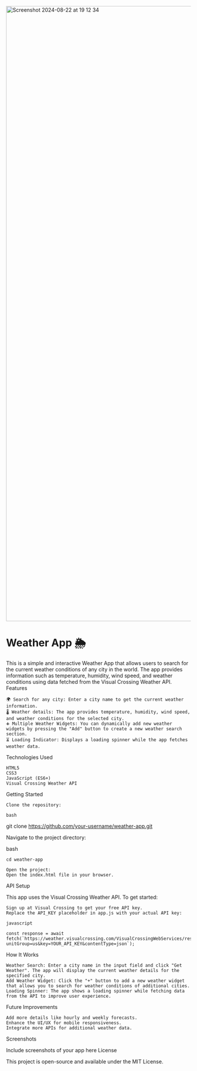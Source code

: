 <img width="1680" alt="Screenshot 2024-08-22 at 19 12 34" src="https://github.com/user-attachments/assets/a1f81319-bcac-483a-876c-37f67099c666">

# Weather App 🌦️

This is a simple and interactive Weather App that allows users to search for the current weather conditions of any city in the world. The app provides information such as temperature, humidity, wind speed, and weather conditions using data fetched from the Visual Crossing Weather API.
Features

    🌍 Search for any city: Enter a city name to get the current weather information.
    🌡️ Weather details: The app provides temperature, humidity, wind speed, and weather conditions for the selected city.
    ➕ Multiple Weather Widgets: You can dynamically add new weather widgets by pressing the "Add" button to create a new weather search section.
    ⏳ Loading Indicator: Displays a loading spinner while the app fetches weather data.

Technologies Used

    HTML5
    CSS3
    JavaScript (ES6+)
    Visual Crossing Weather API

Getting Started

    Clone the repository:

    bash

git clone https://github.com/your-username/weather-app.git

Navigate to the project directory:

bash

    cd weather-app

    Open the project:
    Open the index.html file in your browser.

API Setup

This app uses the Visual Crossing Weather API. To get started:

    Sign up at Visual Crossing to get your free API key.
    Replace the API_KEY placeholder in app.js with your actual API key:

    javascript

    const response = await fetch(`https://weather.visualcrossing.com/VisualCrossingWebServices/rest/services/timeline/${cityName}?unitGroup=us&key=YOUR_API_KEY&contentType=json`);

How It Works

    Weather Search: Enter a city name in the input field and click "Get Weather". The app will display the current weather details for the specified city.
    Add Weather Widget: Click the "+" button to add a new weather widget that allows you to search for weather conditions of additional cities.
    Loading Spinner: The app shows a loading spinner while fetching data from the API to improve user experience.

Future Improvements

    Add more details like hourly and weekly forecasts.
    Enhance the UI/UX for mobile responsiveness.
    Integrate more APIs for additional weather data.

Screenshots

Include screenshots of your app here
License

This project is open-source and available under the MIT License.
